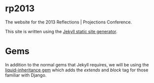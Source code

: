 rp2013
======

The website for the 2013 Reflections | Projections Conference.

This site is written using the [Jekyll static site generator](http://jekyllrb.com).

Gems
====
In addition to the normal gems that Jekyll requires, we will be using the [liquid-inheritance gem](https://github.com/danwrong/liquid-inheritance) which adds the *extends* and *block* tag for those familiar with Django.
